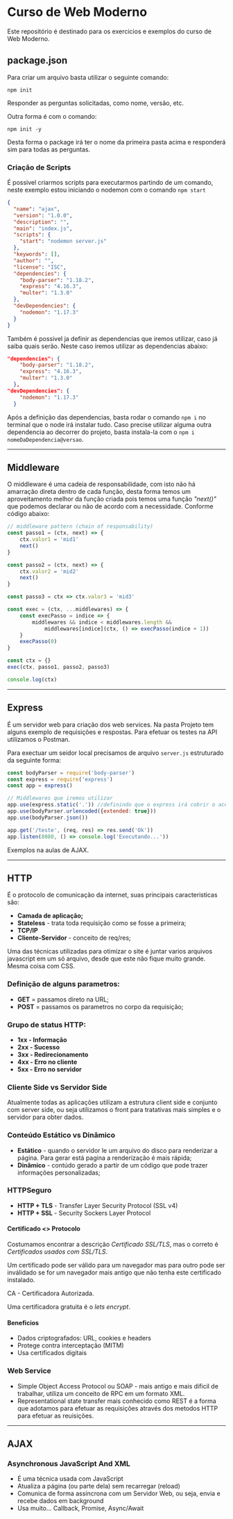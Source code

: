 # Curso de Web Moderno

Este repositório é destinado para os exercicios e exemplos do curso de Web Moderno.

## package.json
Para criar um arquivo basta utilizar o seguinte comando:
~~~
npm init
~~~

Responder as perguntas solicitadas, como nome, versão, etc.

Outra forma é com o comando:
~~~
npm init -y
~~~

Desta forma o package irá ter o nome da primeira pasta acima e responderá sim para todas as perguntas.

### Criação de Scripts
É possivel criarmos scripts para executarmos partindo de um comando, neste exemplo estou iniciando o nodemon com o comando `npm start`

~~~json
{
  "name": "ajax",
  "version": "1.0.0",
  "description": "",
  "main": "index.js",
  "scripts": {
    "start": "nodemon server.js"
  },
  "keywords": [],
  "author": "",
  "license": "ISC",
  "dependencies": {
    "body-parser": "1.18.2",
    "express": "4.16.3",
    "multer": "1.3.0"
  },
  "devDependencies": {
    "nodemon": "1.17.3"
  }
}
~~~

Também é possivel ja definir as dependencias que iremos utilizar, caso já saiba quais serão. Neste caso iremos utilizar as dependencias abaixo:
~~~json
"dependencies": {
    "body-parser": "1.18.2",
    "express": "4.16.3",
    "multer": "1.3.0"
  },
"devDependencies": {
    "nodemon": "1.17.3"
  }
~~~

Após a definição das dependencias, basta rodar o comando `npm i` no terminal que o node irá instalar tudo. Caso precise utilizar alguma outra dependencia ao decorrer do projeto, basta instala-la com o `npm i nomeDaDependencia@versao`. 

---

## Middleware
O middleware é uma cadeia de responsabilidade, com isto não há amarração direta dentro de cada 
função, desta forma temos um aproveitamento melhor da função criada pois temos uma função *"next()"*
que podemos declarar ou não de acordo com a necessidade. Conforme código abaixo:

~~~javascript
// middleware pattern (chain of responsability)
const passo1 = (ctx, next) => {
    ctx.valor1 = 'mid1'
    next()
}

const passo2 = (ctx, next) => {
    ctx.valor2 = 'mid2'
    next()
}

const passo3 = ctx => ctx.valor3 = 'mid3'

const exec = (ctx, ...middlewares) => {
    const execPasso = indice => {
        middlewares && indice < middlewares.length &&
            middlewares[indice](ctx, () => execPasso(indice + 1))
    }
    execPasso(0)
}

const ctx = {}
exec(ctx, passo1, passo2, passo3)

console.log(ctx)
~~~

---

## Express
É um servidor web para criação dos web services.
Na pasta Projeto tem alguns exemplo de requisições e respostas.
Para efetuar os testes na API utilizamos o Postman.

Para exectuar um seidor local precisamos de arquivo `server.js` estruturado da seguinte forma:

~~~javascript
const bodyParser = require('body-parser')
const express = require('express')
const app = express()

// Middlewares que iremos utilizar
app.use(express.static('.')) //definindo que o express irá cobrir o acesso de todos as pastas e conteúdos no mesmo nivel de pastas 
app.use(bodyParser.urlencoded({extended: true}))
app.use(bodyParser.json())

app.get('/teste', (req, res) => res.send('Ok'))
app.listen(8080, () => console.log('Executando...'))
~~~

Exemplos na aulas de AJAX.

---

## HTTP
É o protocolo de comunicação da internet, suas principais caracteristicas são:

* **Camada de aplicação;**
* **Stateless** - trata toda requisição como se fosse a primeira;
* **TCP/IP**
* **Cliente-Servidor** - conceito de req/res;

Uma das técnicas utilizadas para otimizar o site é juntar varios arquivos javascript em um só arquivo,
desde que este não fique muito grande. Mesma coisa com CSS.
### Definição de alguns parametros:
* **GET** = passamos direto na URL;
* **POST** = passamos os parametros no corpo da requisição;
### Grupo de status HTTP:
* **1xx - Informação**
* **2xx - Sucesso**
* **3xx - Redirecionamento**
* **4xx - Erro no cliente**
* **5xx - Erro no servidor**
### Cliente Side vs Servidor Side

Atualmente todas as aplicações utilizam a estrutura client side e conjunto com server side, ou seja
utilizamos o front para tratativas mais simples e o servidor para obter dados.

### Conteúdo Estático vs Dinâmico
* **Estático** - quando o servidor le um arquivo do disco para renderizar a página. Para gerar está pagina 
a renderização é mais rápida;
* **Dinâmico** - contúdo gerado a partir de um código que pode trazer informações personalizadas;

### HTTPSeguro
* **HTTP + TLS** - Transfer Layer Security Protocol (SSL v4)
* **HTTP + SSL** - Security Sockers Layer Protocol

#### Certificado <> Protocolo
Costumamos encontrar a descrição *Certificado SSL/TLS*, mas o correto é *Certificados usados com SSL/TLS*.

Um certificado pode ser válido para um navegador mas para outro pode ser inválidado se for um navegador mais antigo que não tenha
este certificado instalado.

CA - Certificadora Autorizada.

Uma certificadora gratuita é  o *lets encrypt*.
#### Beneficios
* Dados criptografados: URL, cookies e headers
* Protege contra interceptação (MITM)
* Usa certificados digitais

### Web Service
* Simple Object Access Protocol ou SOAP - mais antigo e mais dificil de trabalhar, utiliza um conceito de RPC em um formato XML.
* Representational state transfer mais conhecido como REST é a forma que adotamos para efetuar as requisições através dos metodos
HTTP para efetuar as reuisições. 

---

## AJAX
### Asynchronous JavaScript And XML 
* É uma técnica usada com JavaScript
* Atualiza a página (ou parte dela) sem recarregar (reload)
* Comunica de forma assíncrona com um Servidor Web, ou seja, envia e recebe dados em background
* Usa muito... Callback, Promise, Async/Await